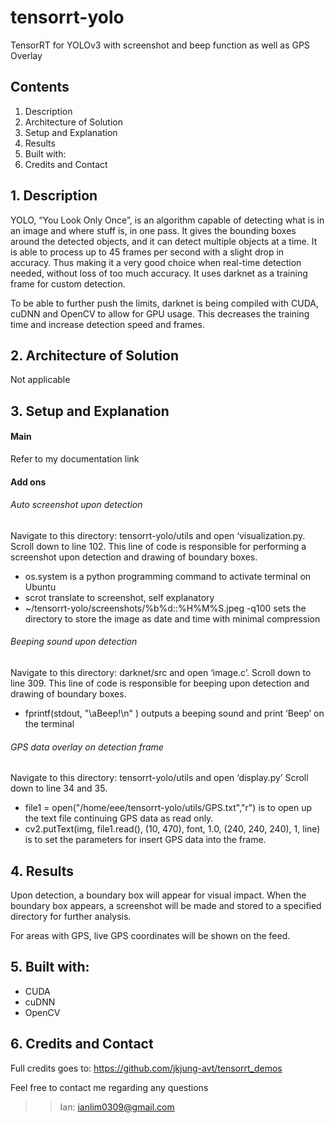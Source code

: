 # tensorrt-yolo
TensorRT for YOLOv3 with screenshot and beep function as well as GPS Overlay

## Contents
1. Description
2. Architecture of Solution
2. Setup and Explanation
3. Results
4. Built with:
5. Credits and Contact

## 1. Description
YOLO, “You Look Only Once”, is an algorithm capable of detecting what is in an image and where stuff is, in one pass. It gives the bounding boxes around the detected objects, and it can detect multiple objects at a time. It is able to process up to 45 frames per second with a slight drop in accuracy. Thus making it a very good choice when real-time detection needed, without loss of too much accuracy. It uses darknet as a training frame for custom detection.

To be able to further push the limits, darknet is being compiled with CUDA, cuDNN and OpenCV to allow for GPU usage. This decreases the training time and increase detection speed and frames.

## 2. Architecture of Solution
Not applicable

## 3. Setup and Explanation
#### Main
Refer to my documentation link  

#### Add ons

###### Auto screenshot upon detection
Navigate to this directory: tensorrt-yolo/utils and open ‘visualization.py. Scroll down to line 102. This line of code is responsible for performing a screenshot upon detection and drawing of boundary boxes. 

- os.system is a python programming command to activate terminal on Ubuntu
- scrot translate to screenshot, self explanatory
- ~/tensorrt-yolo/screenshots/%b%d::%H%M%S.jpeg -q100 sets the directory to store the image as date and time with minimal compression

###### Beeping sound upon detection
Navigate to this directory: darknet/src and open ‘image.c’. Scroll down to line 309. This line of code is responsible for beeping upon detection and drawing of boundary boxes.

- fprintf(stdout, "\aBeep!\n" ) outputs a beeping sound and print ‘Beep’ on the terminal

###### GPS data overlay on detection frame
Navigate to this directory: tensorrt-yolo/utils and open ‘display.py’ Scroll down to line 34 and 35.

- file1 = open("/home/eee/tensorrt-yolo/utils/GPS.txt","r") is to open up the text file continuing GPS data as read only.
- cv2.putText(img, file1.read(), (10, 470), font, 1.0, (240, 240, 240), 1, line) is to set the parameters for insert GPS data into the frame.

## 4. Results
Upon detection, a boundary box will appear for visual impact. When the boundary box appears, a screenshot will be made and stored to a specified directory for further analysis.

For areas with GPS, live GPS coordinates will be shown on the feed.

## 5. Built with:
- CUDA
- cuDNN
- OpenCV

## 6. Credits and Contact
Full credits goes to: https://github.com/jkjung-avt/tensorrt_demos

Feel free to contact me regarding any questions

>>Ian: ianlim0309@gmail.com
